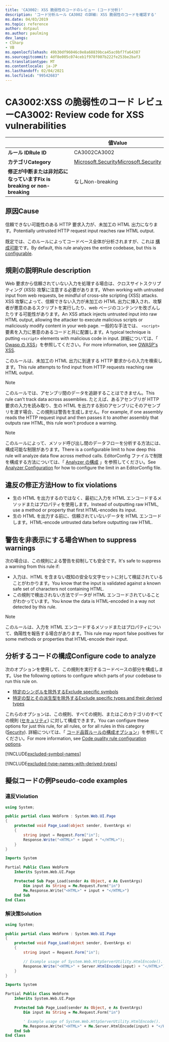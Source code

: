 ```yaml
---
title: 'CA3002: XSS 脆弱性のコードのレビュー (コード分析)'
description: 'コード分析ルール CA3002 の詳細: XSS 脆弱性のコードを確認する'
ms.date: 04/03/2019
ms.topic: reference
author: dotpaul
ms.author: paulming
dev_langs:
- CSharp
- VB
ms.openlocfilehash: 49b30df96046c0e8a68839bca45ac0bf7fa64387
ms.sourcegitcommit: 4df8e005c074ceb1f978f007b222fe253be2baf3
ms.translationtype: MT
ms.contentlocale: ja-JP
ms.lasthandoff: 02/04/2021
ms.locfileid: "99542683"
---
```

# <a name="ca3002-review-code-for-xss-vulnerabilities"></a><span data-ttu-id="fe6ce-103">CA3002:XSS の脆弱性のコード レビュー</span><span class="sxs-lookup"><span data-stu-id="fe6ce-103">CA3002: Review code for XSS vulnerabilities</span></span>

| | <span data-ttu-id="fe6ce-104">値</span><span class="sxs-lookup"><span data-stu-id="fe6ce-104">Value</span></span> |
|-|-|
| <span data-ttu-id="fe6ce-105">**ルール ID**</span><span class="sxs-lookup"><span data-stu-id="fe6ce-105">**Rule ID**</span></span> |<span data-ttu-id="fe6ce-106">CA3002</span><span class="sxs-lookup"><span data-stu-id="fe6ce-106">CA3002</span></span>|
| <span data-ttu-id="fe6ce-107">**カテゴリ**</span><span class="sxs-lookup"><span data-stu-id="fe6ce-107">**Category**</span></span> |[<span data-ttu-id="fe6ce-108">Microsoft.Security</span><span class="sxs-lookup"><span data-stu-id="fe6ce-108">Microsoft.Security</span></span>](security-warnings.md)|
| <span data-ttu-id="fe6ce-109">**修正が中断または非対応になっています**</span><span class="sxs-lookup"><span data-stu-id="fe6ce-109">**Fix is breaking or non-breaking**</span></span> |<span data-ttu-id="fe6ce-110">なし</span><span class="sxs-lookup"><span data-stu-id="fe6ce-110">Non-breaking</span></span>|

## <a name="cause"></a><span data-ttu-id="fe6ce-111">原因</span><span class="sxs-lookup"><span data-stu-id="fe6ce-111">Cause</span></span>

<span data-ttu-id="fe6ce-112">信頼できない可能性のある HTTP 要求入力が、未加工の HTML 出力になります。</span><span class="sxs-lookup"><span data-stu-id="fe6ce-112">Potentially untrusted HTTP request input reaches raw HTML output.</span></span>

<span data-ttu-id="fe6ce-113">既定では、このルールによってコードベース全体が分析されますが、これは [構成可能](#configure-code-to-analyze)です。</span><span class="sxs-lookup"><span data-stu-id="fe6ce-113">By default, this rule analyzes the entire codebase, but this is [configurable](#configure-code-to-analyze).</span></span>

## <a name="rule-description"></a><span data-ttu-id="fe6ce-114">規則の説明</span><span class="sxs-lookup"><span data-stu-id="fe6ce-114">Rule description</span></span>

<span data-ttu-id="fe6ce-115">Web 要求から信頼されていない入力を処理する場合は、クロスサイトスクリプティング (XSS) 攻撃に注意する必要があります。</span><span class="sxs-lookup"><span data-stu-id="fe6ce-115">When working with untrusted input from web requests, be mindful of cross-site scripting (XSS) attacks.</span></span> <span data-ttu-id="fe6ce-116">XSS 攻撃によって、信頼できない入力が未加工の HTML 出力に挿入され、攻撃者が悪意のあるスクリプトを実行したり、web ページのコンテンツを改ざんしたりする可能性があります。</span><span class="sxs-lookup"><span data-stu-id="fe6ce-116">An XSS attack injects untrusted input into raw HTML output, allowing the attacker to execute malicious scripts or maliciously modify content in your web page.</span></span> <span data-ttu-id="fe6ce-117">一般的な手法では、 `<script>` 要素を入力に悪意のあるコードと共に配置します。</span><span class="sxs-lookup"><span data-stu-id="fe6ce-117">A typical technique is putting `<script>` elements with malicious code in input.</span></span> <span data-ttu-id="fe6ce-118">詳細については、「 [Owasp の XSS](https://www.owasp.org/index.php/Cross-site_Scripting_(XSS))」を参照してください。</span><span class="sxs-lookup"><span data-stu-id="fe6ce-118">For more information, see [OWASP's XSS](https://www.owasp.org/index.php/Cross-site_Scripting_(XSS)).</span></span>

<span data-ttu-id="fe6ce-119">このルールは、未加工の HTML 出力に到達する HTTP 要求からの入力を検索します。</span><span class="sxs-lookup"><span data-stu-id="fe6ce-119">This rule attempts to find input from HTTP requests reaching raw HTML output.</span></span>

> [!NOTE]
> <span data-ttu-id="fe6ce-120">このルールでは、アセンブリ間のデータを追跡することはできません。</span><span class="sxs-lookup"><span data-stu-id="fe6ce-120">This rule can't track data across assemblies.</span></span> <span data-ttu-id="fe6ce-121">たとえば、あるアセンブリが HTTP 要求の入力を読み取り、生の HTML を出力する別のアセンブリにそのアセンブリを渡す場合、この規則は警告を生成しません。</span><span class="sxs-lookup"><span data-stu-id="fe6ce-121">For example, if one assembly reads the HTTP request input and then passes it to another assembly that outputs raw HTML, this rule won't produce a warning.</span></span>

> [!NOTE]
> <span data-ttu-id="fe6ce-122">このルールによって、メソッド呼び出し間のデータフローを分析する方法には、構成可能な制限があります。</span><span class="sxs-lookup"><span data-stu-id="fe6ce-122">There is a configurable limit to how deep this rule will analyze data flow across method calls.</span></span> <span data-ttu-id="fe6ce-123">EditorConfig ファイルで制限を構成する方法については、「 [Analyzer の構成](https://github.com/dotnet/roslyn-analyzers/blob/master/docs/Analyzer%20Configuration.md#dataflow-analysis) 」を参照してください。</span><span class="sxs-lookup"><span data-stu-id="fe6ce-123">See [Analyzer Configuration](https://github.com/dotnet/roslyn-analyzers/blob/master/docs/Analyzer%20Configuration.md#dataflow-analysis) for how to configure the limit in an EditorConfig file.</span></span>

## <a name="how-to-fix-violations"></a><span data-ttu-id="fe6ce-124">違反の修正方法</span><span class="sxs-lookup"><span data-stu-id="fe6ce-124">How to fix violations</span></span>

- <span data-ttu-id="fe6ce-125">生の HTML を出力するのではなく、最初に入力を HTML エンコードするメソッドまたはプロパティを使用します。</span><span class="sxs-lookup"><span data-stu-id="fe6ce-125">Instead of outputting raw HTML, use a method or property that first HTML-encodes its input.</span></span>
- <span data-ttu-id="fe6ce-126">生の HTML を出力する前に、信頼されていないデータを HTML エンコードします。</span><span class="sxs-lookup"><span data-stu-id="fe6ce-126">HTML-encode untrusted data before outputting raw HTML.</span></span>

## <a name="when-to-suppress-warnings"></a><span data-ttu-id="fe6ce-127">警告を非表示にする場合</span><span class="sxs-lookup"><span data-stu-id="fe6ce-127">When to suppress warnings</span></span>

<span data-ttu-id="fe6ce-128">次の場合は、この規則による警告を抑制しても安全です。</span><span class="sxs-lookup"><span data-stu-id="fe6ce-128">It's safe to suppress a warning from this rule if:</span></span>

- <span data-ttu-id="fe6ce-129">入力は、HTML を含まない既知の安全な文字セットに対して検証されていることがわかります。</span><span class="sxs-lookup"><span data-stu-id="fe6ce-129">You know that the input is validated against a known safe set of characters not containing HTML.</span></span>
- <span data-ttu-id="fe6ce-130">この規則で検出されない方法でデータが HTML エンコードされていることがわかっています。</span><span class="sxs-lookup"><span data-stu-id="fe6ce-130">You know the data is HTML-encoded in a way not detected by this rule.</span></span>

> [!NOTE]
> <span data-ttu-id="fe6ce-131">このルールは、入力を HTML エンコードするメソッドまたはプロパティについて、偽陽性を報告する場合があります。</span><span class="sxs-lookup"><span data-stu-id="fe6ce-131">This rule may report false positives for some methods or properties that HTML-encode their input.</span></span>

## <a name="configure-code-to-analyze"></a><span data-ttu-id="fe6ce-132">分析するコードの構成</span><span class="sxs-lookup"><span data-stu-id="fe6ce-132">Configure code to analyze</span></span>

<span data-ttu-id="fe6ce-133">次のオプションを使用して、この規則を実行するコードベースの部分を構成します。</span><span class="sxs-lookup"><span data-stu-id="fe6ce-133">Use the following options to configure which parts of your codebase to run this rule on.</span></span>

- [<span data-ttu-id="fe6ce-134">特定のシンボルを除外する</span><span class="sxs-lookup"><span data-stu-id="fe6ce-134">Exclude specific symbols</span></span>](#exclude-specific-symbols)
- [<span data-ttu-id="fe6ce-135">特定の型とその派生型を除外する</span><span class="sxs-lookup"><span data-stu-id="fe6ce-135">Exclude specific types and their derived types</span></span>](#exclude-specific-types-and-their-derived-types)

<span data-ttu-id="fe6ce-136">これらのオプションは、この規則、すべての規則、またはこのカテゴリのすべての規則 ([セキュリティ](security-warnings.md)) に対して構成できます。</span><span class="sxs-lookup"><span data-stu-id="fe6ce-136">You can configure these options for just this rule, for all rules, or for all rules in this category ([Security](security-warnings.md)).</span></span> <span data-ttu-id="fe6ce-137">詳細については、「 [コード品質ルールの構成オプション](../code-quality-rule-options.md)」を参照してください。</span><span class="sxs-lookup"><span data-stu-id="fe6ce-137">For more information, see [Code quality rule configuration options](../code-quality-rule-options.md).</span></span>

[!INCLUDE[excluded-symbol-names](~/includes/code-analysis/excluded-symbol-names.md)]

[!INCLUDE[excluded-type-names-with-derived-types](~/includes/code-analysis/excluded-type-names-with-derived-types.md)]

## <a name="pseudo-code-examples"></a><span data-ttu-id="fe6ce-138">擬似コードの例</span><span class="sxs-lookup"><span data-stu-id="fe6ce-138">Pseudo-code examples</span></span>

### <a name="violation"></a><span data-ttu-id="fe6ce-139">違反</span><span class="sxs-lookup"><span data-stu-id="fe6ce-139">Violation</span></span>

```csharp
using System;

public partial class WebForm : System.Web.UI.Page
{
    protected void Page_Load(object sender, EventArgs e)
    {
        string input = Request.Form["in"];
        Response.Write("<HTML>" + input + "</HTML>");
    }
}
```

```vb
Imports System

Partial Public Class WebForm
    Inherits System.Web.UI.Page

    Protected Sub Page_Load(sender As Object, e As EventArgs)
        Dim input As String = Me.Request.Form("in")
        Me.Response.Write("<HTML>" + input + "</HTML>")
    End Sub
End Class
```

### <a name="solution"></a><span data-ttu-id="fe6ce-140">解決策</span><span class="sxs-lookup"><span data-stu-id="fe6ce-140">Solution</span></span>

```csharp
using System;

public partial class WebForm : System.Web.UI.Page
{
    protected void Page_Load(object sender, EventArgs e)
    {
        string input = Request.Form["in"];

        // Example usage of System.Web.HttpServerUtility.HtmlEncode().
        Response.Write("<HTML>" + Server.HtmlEncode(input) + "</HTML>");
    }
}
```

```vb
Imports System

Partial Public Class WebForm
    Inherits System.Web.UI.Page

    Protected Sub Page_Load(sender As Object, e As EventArgs)
        Dim input As String = Me.Request.Form("in")

        ' Example usage of System.Web.HttpServerUtility.HtmlEncode().
        Me.Response.Write("<HTML>" + Me.Server.HtmlEncode(input) + "</HTML>")
    End Sub
End Class
```
